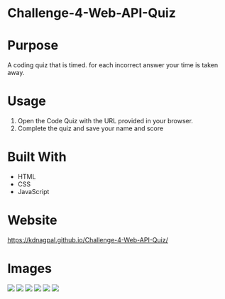 # Challenge-4-Web-API-Quiz

# Purpose
A coding quiz that is timed. for each incorrect answer your time is taken away.

# Usage
1. Open the Code Quiz with the URL provided in your browser.
2. Complete the quiz and save your name and score

# Built With
* HTML
* CSS
* JavaScript

# Website
https://kdnagpal.github.io/Challenge-4-Web-API-Quiz/

# Images
<img src='.Assets/Images/Screen Shot 2023-01-02 at 6.08.21 PM.png'>
<img src='.Assets/Images/Screen Shot 2023-01-02 at 6.08.29 PM.png'>
<img src='.Assets/Images/Screen Shot 2023-01-02 at 6.08.42 PM.png'>
<img src='.Assets/Images/Screen Shot 2023-01-02 at 6.08.50 PM.png'>
<img src='.Assets/Images/Screen Shot 2023-01-02 at 6.09.00 PM.png'>
<img src='.Assets/Images/Screen Shot 2023-01-02 at 6.09.06 PM.png'>